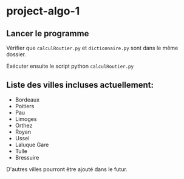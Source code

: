 # project-algo-1

## Lancer le programme

Vérifier que `calculRoutier.py` et `dictionnaire.py` sont dans le même dossier.

Exécuter ensuite le script python `calculRoutier.py` 

## Liste des villes incluses actuellement: 

- Bordeaux
- Poitiers
- Pau
- Limoges
- Orthez
- Royan
- Ussel
- Laluque Gare
- Tulle
- Bressuire

D'autres villes pourront être ajouté dans le futur. 